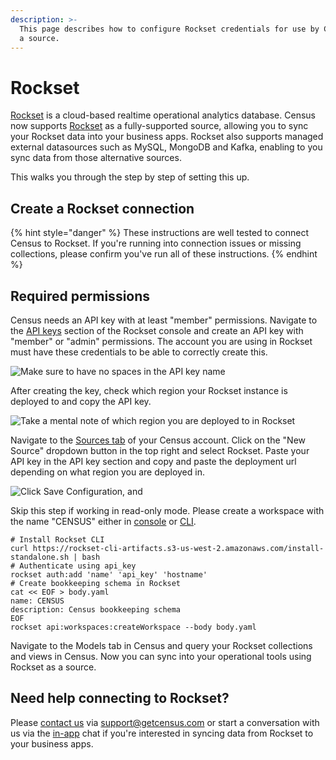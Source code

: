 ```yaml
---
description: >-
  This page describes how to configure Rockset credentials for use by Census as
  a source.
---
```


# Rockset

[Rockset](https://rockset.com/) is a cloud-based realtime operational analytics database. Census now supports [Rockset](https://rockset.com/) as a fully-supported source, allowing you to sync your Rockset data into your business apps. Rockset also supports managed external datasources such as MySQL, MongoDB and Kafka, enabling to you sync data from those alternative sources.

This walks you through the step by step of setting this up.

## Create a Rockset connection

{% hint style="danger" %}
These instructions are well tested to connect Census to Rockset. If you're running into connection issues or missing collections, please confirm you've run all of these instructions.
{% endhint %}

## Required permissions

Census needs an API key with at least "member" permissions. Navigate to the [API keys](https://console.rockset.com/apikeys) section of the Rockset console and create an API key with "member" or "admin" permissions. The account you are using in Rockset must have these credentials to be able to correctly create this.

![Make sure to have no spaces in the API key name](<../../.gitbook/assets/Screen Shot 2021-11-14 at 4.56.39 PM.png>)

After creating the key, check which region your Rockset instance is deployed to and copy the API key.

![Take a mental note of which region you are deployed to in Rockset](<../../.gitbook/assets/Rockset Credentials.png>)

Navigate to the [Sources tab](https://app.getcensus.com/sources) of your Census account. Click on the "New Source" dropdown button in the top right and select Rockset. Paste your API key in the API key section and copy and paste the deployment url depending on what region you are deployed in.

![Click Save Configuration, and](<../../.gitbook/assets/Census Rockset Credentials.png>)

Skip this step if working in read-only mode. Please create a workspace with the name "CENSUS" either in [console](https://rockset.com/docs/workspaces/) or [CLI](https://rockset.com/docs/rest-api/#createworkspace).

```
# Install Rockset CLI
curl https://rockset-cli-artifacts.s3-us-west-2.amazonaws.com/install-standalone.sh | bash
# Authenticate using api_key
rockset auth:add 'name' 'api_key' 'hostname'
# Create bookkeeping schema in Rockset
cat << EOF > body.yaml
name: CENSUS
description: Census bookkeeping schema
EOF
rockset api:workspaces:createWorkspace --body body.yaml
```

Navigate to the Models tab in Census and query your Rockset collections and views in Census. Now you can sync into your operational tools using Rockset as a source.

## Need help connecting to Rockset?

Please [contact us](mailto:support@getcensus.com) via support@getcensus.com or start a conversation with us via the [in-app](https://app.getcensus.com) chat if you're interested in syncing data from Rockset to your business apps.
